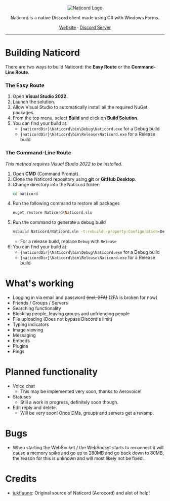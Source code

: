 <p align="center">
  <picture>
    <source media="(prefers-color-scheme: dark)" srcset="https://github.com/user-attachments/assets/f688e553-ca56-4c1b-af2d-385766540ad6" />
    <source media="(prefers-color-scheme: light)" srcset="https://github.com/user-attachments/assets/72f612cb-6b3e-4d9e-b9df-a5480d624ba2" />
    <img src="https://github.com/user-attachments/assets/72f612cb-6b3e-4d9e-b9df-a5480d624ba2" alt="Naticord Logo" />
  </picture>
</p>

<p align="center">Naticord is a native Discord client made using C# with Windows Forms.</p>

<p align="center">
 <a href="https://naticord.lol">Website</a> · <a href="https://discord.com/invite/Hr7tC837ZW">Discord Server</a>
</p>

---

# Building Naticord

There are two ways to build Naticord: the **Easy Route** or the **Command-Line Route**.

### The Easy Route
1. Open **Visual Studio 2022**.
2. Launch the solution.
3. Allow Visual Studio to automatically install all the required NuGet packages.
4. From the top menu, select **Build** and click on **Build Solution**.
5. You can find your build at:
   - `{naticordDir}\Naticord\bin\Debug\Naticord.exe` for a Debug build
   - `{naticordDir}\Naticord\bin\Release\Naticord.exe` for a Release build

### The Command-Line Route
*This method requires Visual Studio 2022 to be installed.*

1. Open **CMD** (Command Prompt).
2. Clone the Naticord repository using **git** or **GitHub Desktop**.
3. Change directory into the Naticord folder:
   ```bash
   cd naticord
   ```
4. Run the following command to restore all packages
   ```bash
   nuget restore Naticord\Naticord.sln
   ```
5. Run the command to generate a debug build
   ```bash
   msbuild Naticord/Naticord.sln -t:rebuild -property:Configuration=Debug
   ```
   - For a release build, replace `Debug` with `Release`
5. You can find your build at:
   - `{naticordDir}\Naticord\bin\Debug\Naticord.exe` for a Debug build
   - `{naticordDir}\Naticord\bin\Release\Naticord.exe` for a Release build

# What's working
- Logging in via email and password ~~(incl, 2FA)~~ (2FA is broken for now)
- Friends / Groups / Servers
- Searching functionality
- Blocking people, leaving groups and unfriending people
- File uploading (Does not bypass Discord's limit)
- Typing indicators
- Image viewing
- Messaging
- Embeds
- Plugins
- Pings
# Planned functionality
- Voice chat
  - This may be implemented very soon, thanks to Aerovoice!
- Statuses
  - Still a work in progress, definitely soon though. 
- Edit reply and delete.
  - Will be very soon! Once DMs, groups and servers get a revamp.
# Bugs
- When starting the WebSocket / the WebSocket starts to reconnect it will cause a memory spike and go up to 280MB and go back down to 80MB, the reason for this is unknown and will most likely not be fixed.
# Credits
- [jukfiuune](https://github.com/jukfiuune): Original source of Naticord (Aerocord) and alot of help!
